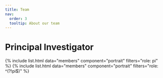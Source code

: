 ```yaml
---
title: Team
nav:
  order: 3
  tooltip: About our team
---
```


# Principal Investigator


{% include list.html data="members" component="portrait" filters="role: pi" %}
{% include list.html data="members" component="portrait" filters="role: ^(?!pi$)" %}


